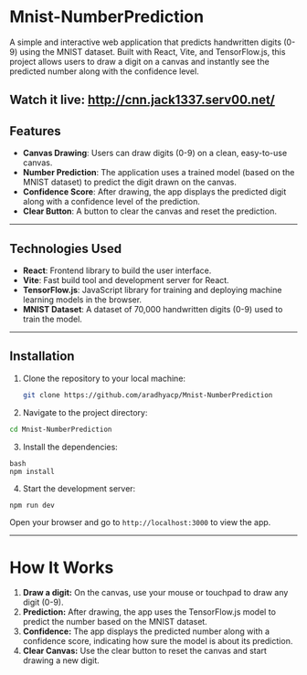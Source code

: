 # Mnist-NumberPrediction

A simple and interactive web application that predicts handwritten digits (0-9) using the MNIST dataset. Built with React, Vite, and TensorFlow.js, this project allows users to draw a digit on a canvas and instantly see the predicted number along with the confidence level.

Watch it live: http://cnn.jack1337.serv00.net/
---

## Features

- **Canvas Drawing**: Users can draw digits (0-9) on a clean, easy-to-use canvas.
- **Number Prediction**: The application uses a trained model (based on the MNIST dataset) to predict the digit drawn on the canvas.
- **Confidence Score**: After drawing, the app displays the predicted digit along with a confidence level of the prediction.
- **Clear Button**: A button to clear the canvas and reset the prediction.

---

## Technologies Used

- **React**: Frontend library to build the user interface.
- **Vite**: Fast build tool and development server for React.
- **TensorFlow.js**: JavaScript library for training and deploying machine learning models in the browser.
- **MNIST Dataset**: A dataset of 70,000 handwritten digits (0-9) used to train the model.

---

## Installation

1. Clone the repository to your local machine:
   ```bash
   git clone https://github.com/aradhyacp/Mnist-NumberPrediction
   ```
2. Navigate to the project directory:

```bash
cd Mnist-NumberPrediction
```
3. Install the dependencies:
```
bash
npm install
```

4. Start the development server:
```
npm run dev
```
Open your browser and go to ```http://localhost:3000``` to view the app.

---

# How It Works
1. **Draw a digit:** On the canvas, use your mouse or touchpad to draw any digit (0-9).
2. **Prediction:** After drawing, the app uses the TensorFlow.js model to predict the number based on the MNIST dataset.
3. **Confidence:** The app displays the predicted number along with a confidence score, indicating how sure the model is about its prediction.
4. **Clear Canvas:** Use the clear button to reset the canvas and start drawing a new digit.